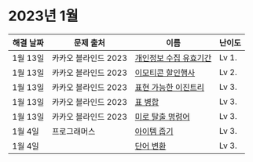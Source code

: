 # 2023년 1월

| 해결 날짜 | 문제 출처            | 이름                                                         | 난이도 |
| --------- | -------------------- | ------------------------------------------------------------ | ------ |
| 1월 13일  | 카카오 블라인드 2023 | [개인정보 수집 유효기간](https://school.programmers.co.kr/learn/courses/30/lessons/150370) | Lv 1.  |
| 1월 13일  | 카카오 블라인드 2023 | [이모티콘 할인행사](https://school.programmers.co.kr/learn/courses/30/lessons/150368) | Lv 2.  |
| 1월 13일  | 카카오 블라인드 2023 | [표현 가능한 이진트리](https://school.programmers.co.kr/learn/courses/30/lessons/150367) | Lv 3.  |
| 1월 13일  | 카카오 블라인드 2023 | [표 병합](https://school.programmers.co.kr/learn/courses/30/lessons/150366) | Lv 3.  |
| 1월 13일  | 카카오 블라인드 2023 | [미로 탈출 명령어](https://school.programmers.co.kr/learn/courses/30/lessons/150365) | Lv 3.  |
| 1월 4일   | 프로그래머스         | [아이템 줍기](https://school.programmers.co.kr/learn/courses/30/lessons/87694) | Lv 3.  |
| 1월 4일   |                      | [단어 변환](https://school.programmers.co.kr/learn/courses/30/lessons/43163) | Lv 3.  |

